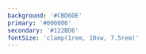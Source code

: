 ```yaml
---
background: '#CBD6DE'
primary: '#000000'
secondary: '#122BD6'
fontSize: 'clamp(1rem, 10vw, 7.5rem)'
---
```


